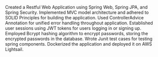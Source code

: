 Created a Restful Web Application using Spring Web, Spring JPA, and Spring Security.
Implemented MVC model architecture and adhered to SOLID Principles for building the application.
Used ControllerAdvice Annotation for unified error handling throughout application.
Established user sessions using JWT tokens for users logging in or signing up.
Employed Bcrypt hashing algorithm to encrypt passwords, storing the encrypted passwords in the database.
Wrote Junit test cases for testing spring components.
Dockerized the application and deployed it on AWS Lightsail.
